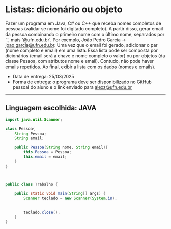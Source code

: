 # Listas: dicionário ou objeto
  Fazer um programa em Java, C# ou C++ que receba nomes completos de pessoas (validar se nome foi digitado completo). A partir disso, gerar email da pessoa combinando o primeiro nome com o último nome, separados por '.', mais '@ufn.edu.br'. Por exemplo, João Pedro Garcia -> joao.garcia@ufn.edu.br. Uma vez que o email foi gerado, adicionar o par (nome completo e email) em uma lista. Essa lista pode ser composta por dicionários (email será a chave e nome completo o valor) ou por objetos (da classe Pessoa, com atributos nome e email). Contudo, não pode haver emails repetidos. Ao final, exibir a lista com os dados (nomes e emails).
  * Data de entrega: 25/03/2025
  * Forma de entrega: o programa deve ser disponibilizado no GitHub pessoal do aluno e o link enviado para alexz@ufn.edu.br
---
## Linguagem escolhida: **JAVA**
```java
import java.util.Scanner;

class Pessoa{
    String Pessoa;
    String email;

    public Pessoa(String nome, String email){
        this.Pessoa = Pessoa;
        this.email = email;
    }
}



public class Trabalho {

    public static void main(String[] args) {
        Scanner teclado = new Scanner(System.in);
        
        
        teclado.close();
    }    
}
```
